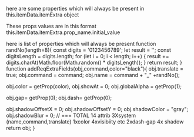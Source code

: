 
here are some properties which will always be present in 
this.itemData.itemExtra object

These props values are in this format 
  this.itemData.itemExtra.prop_name.initial_value

here is list of properties which will always be present 
function randNo(length=8){
    const digits = '0123456789';
  let result = '';
  const digitsLength = digits.length;
  for (let i = 0; i < length; i++) {
      result += digits.charAt(Math.floor(Math.random() * digitsLength));
  }
  return result;
}
function addReqExtraFields(obj,command,color="black"){
  obj.translate = true;
  obj.command = command;
  obj.name = command + "_" +randNo();
  
  obj.color = getProp(color),
  obj.showAt = 0;
  obj.globalAlpha = getProp(1);

  obj.gap= getProp(0);
  obj.dash= getProp(0);

  obj.shadowOffsetX = 0;
  obj.shadowOffsetY = 0;
  obj.shadowColor = "gray";
  obj.shadowBlur = 0;
  // === TOTAL 14 attrib 3Xsystem (name,command,translate) 1xcolor 4xvisibiity etc 2xdash-gap 4x shadow 
  return obj;
}